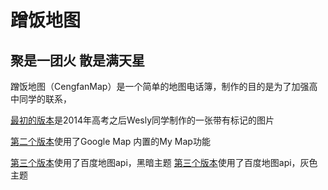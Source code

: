 # 蹭饭地图

## 聚是一团火 散是满天星
蹭饭地图（CengfanMap）是一个简单的地图电话簿，制作的目的是为了加强高中同学的联系，

<a href="https://haotianjia95.github.io/CengfanMap1314/CengfanMap_v1.jpg">最初的版本</a>是2014年高考之后Wesly同学制作的一张带有标记的图片

<a href="https://haotianjia95.github.io/CengfanMap1314/CengfanMap_v2.html">第二个版本</a>使用了Google Map 内置的My Map功能

<a href="https://haotianjia95.github.io/CengfanMap1314/CengfanMap_v2.html">第三个版本</a>使用了百度地图api，黑暗主题
<a href="https://haotianjia95.github.io/CengfanMap1314/CengfanMap_v2.html">第三个版本</a>使用了百度地图api，灰色主题
